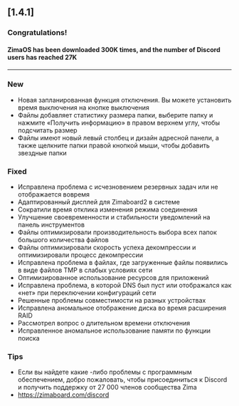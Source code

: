 ## [1.4.1]
### Congratulations! 
#### ZimaOS has been downloaded 300K times, and the number of Discord users has reached 27K
---
### New
- Новая запланированная функция отключения. Вы можете установить время выключения на кнопке выключения
- Файлы добавляет статистику размера папки, выберите папку и нажмите «Получить информацию» в правом верхнем углу, чтобы подсчитать размер
- Файлы имеют новый левый столбец и дизайн адресной панели, а также щелкните папки правой кнопкой мыши, чтобы добавить звездные папки
### Fixed
- Исправлена ​​проблема с исчезновением резервных задач или не отображается вовремя
- Адаптированный дисплей для Zimaboard2 в системе
- Сократили время отклика изменения режима соединения
- Улучшение своевременности и стабильности уведомлений на панель инструментов
- Файлы оптимизировали производительность выбора всех папок большого количества файлов
- Файлы оптимизировали скорость успеха декомпрессии и оптимизировали процесс декомпрессии
- Исправлена ​​проблема в файлах, где загруженные файлы появились в виде файлов TMP в слабых условиях сети
- Оптимизированное использование ресурсов для приложений
- Исправлена ​​проблема, в которой DNS был пуст или отображался как «нет» при переключении конфигураций сети
- Решенные проблемы совместимости на разных устройствах
- Исправлена ​​аномальное отображение диска во время расширения RAID
- Рассмотрел вопрос о длительном времени отключения
- Исправленное аномальное использование памяти по функции поиска
### Tips
- Если вы найдете какие -либо проблемы с программным обеспечением, добро пожаловать, чтобы присоединиться к Discord и получить поддержку от 27 000 членов сообщества Zima
- <a href = "https://zimaboard.com/discord" target = "_ blank" style = "color: blue"> https://zimaboard.com/discord </a>
